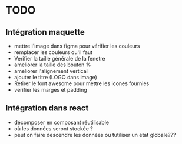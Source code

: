 # TODO

## Intégration maquette

- mettre l'image dans figma pour vérifier les couleurs
- remplacer les couleurs qu'il faut
- Verifier la taille générale de la fenetre
- ameliorer la taille des bouton %
- ameliorer l'alignement vertical
- ajouter le titre (LOGO dans image)
- Retirer le font awesome pour mettre les icones fournies
- verifier les marges et padding

## Intégration dans react

- décomposer en composant réutilisable
- où les données seront stockée ? 
- peut  on faire descendre les données ou tutiliser un état globale???


